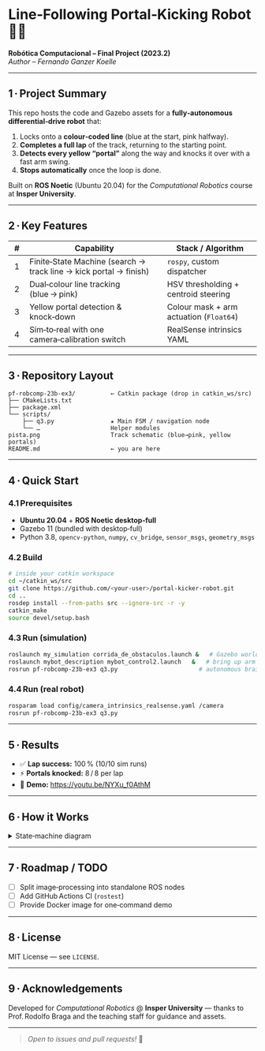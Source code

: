 # Line‑Following Portal‑Kicking Robot 🤖🏁
**Robótica Computacional – Final Project (2023.2)**  
*Author – Fernando Ganzer Koelle*

---

## 1 · Project Summary
This repo hosts the code and Gazebo assets for a **fully‑autonomous differential‑drive robot** that:

1. Locks onto a **colour‑coded line** (blue at the start, pink halfway).  
2. **Completes a full lap** of the track, returning to the starting point.  
3. **Detects every yellow “portal”** along the way and knocks it over with a fast arm swing.  
4. **Stops automatically** once the loop is done.

Built on **ROS Noetic** (Ubuntu 20.04) for the *Computational Robotics* course at **Insper University**.

---

## 2 · Key Features

| # | Capability | Stack / Algorithm |
|:-:|------------|-------------------|
| 1 | Finite‑State Machine (search → track line → kick portal → finish) | `rospy`, custom dispatcher |
| 2 | Dual‑colour line tracking (blue → pink) | HSV thresholding + centroid steering |
| 3 | Yellow portal detection & knock‑down | Colour mask + arm actuation (`Float64`) |
| 4 | Sim‑to‑real with one camera‑calibration switch | RealSense intrinsics YAML |

---

## 3 · Repository Layout
```
pf-robcomp-23b-ex3/          ← Catkin package (drop in catkin_ws/src)
├── CMakeLists.txt
├── package.xml
└── scripts/
    ├── q3.py                ★ Main FSM / navigation node
    └── …                    Helper modules
pista.png                    Track schematic (blue→pink, yellow portals)
README.md                    ← you are here
```

---

## 4 · Quick Start

### 4.1 Prerequisites
* **Ubuntu 20.04** + **ROS Noetic desktop‑full**
* Gazebo 11 (bundled with desktop‑full)
* Python 3.8, `opencv-python`, `numpy`, `cv_bridge`, `sensor_msgs`, `geometry_msgs`

### 4.2 Build
```bash
# inside your catkin workspace
cd ~/catkin_ws/src
git clone https://github.com/<your‑user>/portal‑kicker‑robot.git
cd ..
rosdep install --from-paths src --ignore-src -r -y
catkin_make
source devel/setup.bash
```

### 4.3 Run (simulation)
```bash
roslaunch my_simulation corrida_de_obstaculos.launch &   # Gazebo world + RViz
roslaunch mybot_description mybot_control2.launch   &   # bring up arm controller
rosrun pf-robcomp-23b-ex3 q3.py                       # autonomous brain
```

### 4.4 Run (real robot)
```bash
rosparam load config/camera_intrinsics_realsense.yaml /camera
rosrun pf-robcomp-23b-ex3 q3.py
```

---

## 5 · Results
* ✅ **Lap success:** 100 % (10/10 sim runs)  
* ⚡ **Portals knocked:** 8 / 8 per lap  
* 🎥 **Demo:** <https://youtu.be/NYXu_f0AthM>

---

## 6 · How it Works
<details>
<summary>State‑machine diagram</summary>

```mermaid
graph LR
  IDLE -->|start| SEARCH
  SEARCH -->|see line| FOLLOW
  FOLLOW -->|portal detected| KICK
  KICK --> FOLLOW
  FOLLOW -->|lap done| STOP
```
</details>

---

## 7 · Roadmap / TODO
- [ ] Split image‑processing into standalone ROS nodes  
- [ ] Add GitHub Actions CI (`rostest`)  
- [ ] Provide Docker image for one‑command demo  

---

## 8 · License
MIT License — see `LICENSE`.

---

## 9 · Acknowledgements
Developed for *Computational Robotics* @ **Insper University** — thanks to Prof. Rodolfo Braga and the teaching staff for guidance and assets.

---

> *Open to issues and pull requests!* 🚀
